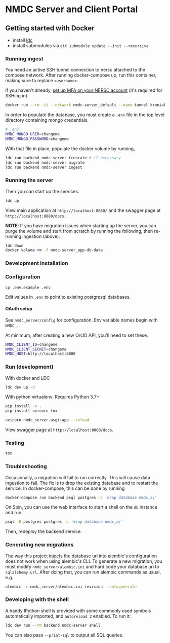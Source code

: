 # NMDC Server and Client Portal

## Getting started with Docker

* install [ldc](https://github.com/Kitware/ldc)
* install submodules via `git submodule update --init --recursive`

### Running ingest

You need an active SSH tunnel connection to nersc attached to the compose network.  After running docker-compose up, run this container, making sure to replace `<username>`.

If you haven't already, [set up MFA on your NERSC account](https://docs.nersc.gov/connect/mfa/) (it's required for SSHing in).

```bash
docker run --rm -it --network nmdc-server_default --name tunnel kroniak/ssh-client ssh -o StrictHostKeyChecking=no -L 0.0.0.0:27017:mongo-loadbalancer.nmdc-runtime-dev.development.svc.spin.nersc.org:27017 <username>@dtn01.nersc.gov '/bin/bash -c "while [[ 1 ]]; do echo heartbeat; sleep 300; done"'
```

In order to populate the database, you must create a `.env` file in the top
level directory containing mongo credentials.

```bash
# .env
NMDC_MONGO_USER=changeme
NMDC_MONGO_PASSWORD=changeme
```

With that file in place, populate the docker volume by running,

```bash
ldc run backend nmdc-server truncate # if necessary
ldc run backend nmdc-server migrate
ldc run backend nmdc-server ingest
```

### Running the server

Then you can start up the services.

```bash
ldc up
```

View main application at `http://localhost:8080/` and the swagger page at `http://localhost:8080/docs`.

**NOTE**: If you have migration issues when starting up the server, you can purge the volume and start
from scratch by running the following, then re-running ingestion (above).

```bash
ldc down
docker volume rm -f nmdc-server_app-db-data
```

### Development Installation

### Configuration

```bash
cp .env.example .env
```

Edit values in `.env` to point to existing postgresql databases.

#### OAuth setup

See `nmdc_server/config` for configuration.  Env variable names begin with `NMDC_`.

At minimum, after creating a new OrcID API, you'll need to set these.

```bash
NMDC_CLIENT_ID=changeme
NMDC_CLIENT_SECRET=changeme
NMDC_HOST=http://localhost:8080
```

### Run (development)

With docker and LDC

```bash
ldc dev up -d
```

With python virtualenv. Requires Python 3.7+

```bash
pip install -e .
pip install uvicorn tox

uvicorn nmdc_server.asgi:app --reload
```

View swagger page at `http://localhost:8000/docs`.

### Testing

```bash
tox
```

### Troubleshooting

Occasionally, a migration will fail to run correctly.  This will cause data ingestion to fail.
The fix is to drop the existing database and to restart the service.  In docker-compose, this
can be done by running

```bash
docker-compose run backend psql postgres -c 'drop database nmdc_a;'
```

On Spin, you can use the web interface to start a shell on the `db` instance and run:

```bash
psql -U postgres postgres -c 'drop database nmdc_a;'
```

Then, redeploy the backend service.

### Generating new migrations

The way this project [injects](nmdc_server/migrations/env.py) the database uri
into alembic's configuration does not work when using alembic's CLI.  To
generate a new migration, you must modify `nmdc_server/alembic.ini` and hard
code your database uri to `sqlalchemy.url`.  After doing that, you can run alembic
commands as usual, e.g.

```bash
alembic -c nmdc_server/alembic.ini revision --autogenerate
```

### Developing with the shell

A handy IPython shell is provided with some commonly used symbols automatically
imported, and `autoreload 2` enabled. To run it:

```bash
ldc dev run --rm backend nmdc-server shell
```

You can also pass `--print-sql` to output all SQL queries.
